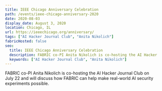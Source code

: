 ```yaml
---
title: IEEE Chicago Anniversary Celebration
path: /events/ieee-chicago-anniversary-2020
date: 2020-08-03
display_date: August 3, 2020
location: Chicago, IL
url: https://ieeechicago.org/anniversary/
tags: ["AI Hacker Journal Club", "Anita Nikolich"]
fabricHosted: false
seo:
  title: IEEE Chicago Anniversary Celebration
  description: FABRIC co-PI Anita Nikolich is co-hosting the AI Hacker Journal Club on July 22 and will discuss how FABRIC can help make real-world AI security experiments possible.
  keywords: ["AI Hacker Journal Club", "Anita Nikolich"]
---
```


FABRIC co-PI Anita Nikolich is co-hosting the AI Hacker Journal Club on July 22 and will discuss how FABRIC can help make real-world AI security experiments possible.
